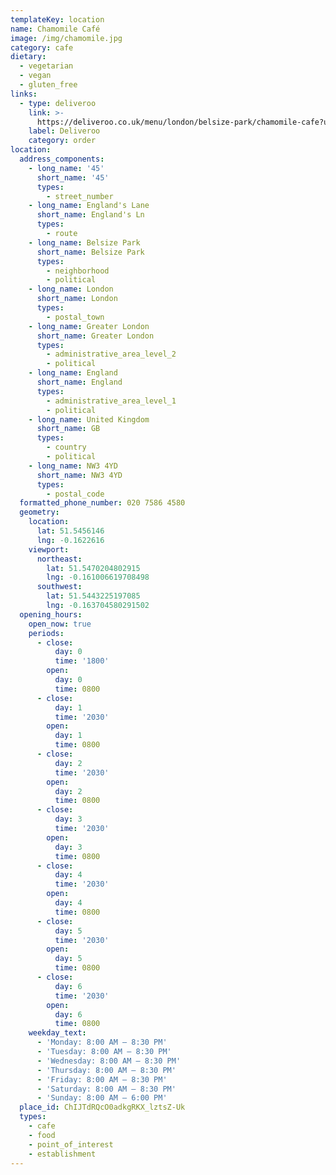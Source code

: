 ```yaml
---
templateKey: location
name: Chamomile Café
image: /img/chamomile.jpg
category: cafe
dietary:
  - vegetarian
  - vegan
  - gluten_free
links:
  - type: deliveroo
    link: >-
      https://deliveroo.co.uk/menu/london/belsize-park/chamomile-cafe?utm_medium=affiliate&utm_source=google_maps_link
    label: Deliveroo
    category: order
location:
  address_components:
    - long_name: '45'
      short_name: '45'
      types:
        - street_number
    - long_name: England's Lane
      short_name: England's Ln
      types:
        - route
    - long_name: Belsize Park
      short_name: Belsize Park
      types:
        - neighborhood
        - political
    - long_name: London
      short_name: London
      types:
        - postal_town
    - long_name: Greater London
      short_name: Greater London
      types:
        - administrative_area_level_2
        - political
    - long_name: England
      short_name: England
      types:
        - administrative_area_level_1
        - political
    - long_name: United Kingdom
      short_name: GB
      types:
        - country
        - political
    - long_name: NW3 4YD
      short_name: NW3 4YD
      types:
        - postal_code
  formatted_phone_number: 020 7586 4580
  geometry:
    location:
      lat: 51.5456146
      lng: -0.1622616
    viewport:
      northeast:
        lat: 51.5470204802915
        lng: -0.161006619708498
      southwest:
        lat: 51.5443225197085
        lng: -0.163704580291502
  opening_hours:
    open_now: true
    periods:
      - close:
          day: 0
          time: '1800'
        open:
          day: 0
          time: 0800
      - close:
          day: 1
          time: '2030'
        open:
          day: 1
          time: 0800
      - close:
          day: 2
          time: '2030'
        open:
          day: 2
          time: 0800
      - close:
          day: 3
          time: '2030'
        open:
          day: 3
          time: 0800
      - close:
          day: 4
          time: '2030'
        open:
          day: 4
          time: 0800
      - close:
          day: 5
          time: '2030'
        open:
          day: 5
          time: 0800
      - close:
          day: 6
          time: '2030'
        open:
          day: 6
          time: 0800
    weekday_text:
      - 'Monday: 8:00 AM – 8:30 PM'
      - 'Tuesday: 8:00 AM – 8:30 PM'
      - 'Wednesday: 8:00 AM – 8:30 PM'
      - 'Thursday: 8:00 AM – 8:30 PM'
      - 'Friday: 8:00 AM – 8:30 PM'
      - 'Saturday: 8:00 AM – 8:30 PM'
      - 'Sunday: 8:00 AM – 6:00 PM'
  place_id: ChIJTdRQcO0adkgRKX_lztsZ-Uk
  types:
    - cafe
    - food
    - point_of_interest
    - establishment
---
```

